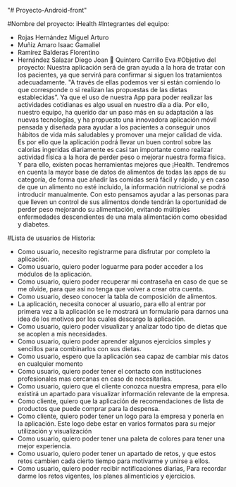 "# Proyecto-Android-front" 

#Nombre del proyecto: iHealth
#Integrantes del equipo:
- Rojas Hernández Miguel Arturo 
- Muñiz Amaro Isaac Gamaliel 
- Ramírez Balderas Florentino 
- Hernández Salazar Diego Joan 
	Quintero Carrillo Eva
#Objetivo del proyecto:
Nuestra aplicación será de gran ayuda a la hora de tratar con los pacientes, ya que servirá para confirmar si siguen los tratamientos adecuadamente. "A través de ellas podemos ver si están comiendo lo que corresponde o si realizan las propuestas de las dietas establecidas”. Ya que el uso de nuestra App para poder realizar las actividades cotidianas es algo usual en nuestro día a día. 
Por ello, nuestro equipo, ha querido dar un paso más en su adaptación a las nuevas tecnologías, y ha propuesto una innovadora aplicación móvil pensada y diseñada para ayudar a los pacientes a conseguir unos hábitos de vida más saludables y promover una mejor calidad de vida. 
Es por ello que la aplicación podrá llevar un buen control sobre las calorías ingeridas diariamente es casi tan importante como realizar actividad física a la hora de perder peso o mejorar nuestra forma física. Y para ello, existen pocas herramientas mejores que ¡Health. Tendremos en cuenta la mayor base de datos de alimentos de todas las apps de su categoría, de forma que añadir las comidas será fácil y rápido, y en caso de que un alimento no esté incluido, la información nutricional se podrá introducir manualmente. Con esto pensamos ayudar a las personas para que lleven un control de sus alimentos donde tendrán la oportunidad de perder peso mejorando su alimentación, evitando múltiples enfermedades descendientes de una mala alimentación como obesidad y diabetes.

#Lista de usuarios de Historia:
- Como usuario, necesito registrarme para disfrutar por completo la aplicación.
- Como usuario, quiero poder loguarme para poder acceder a los módulos de la aplicación.
- Como usuario, quiero poder recuperar mi contraseña en caso de que se me olvide, para que así no tenga que volver a crear otra cuenta.
- Como usuario, deseo conocer la tabla de composición de alimentos.
- La aplicación, necesita conocer al usuario, para ello al entrar por primera vez a la aplicación se le mostrará un formulario para darnos una idea de los motivos por los cuales descargo la aplicación.
- Como usuario, quiero poder visualizar y analizar todo tipo de dietas que se acoplen a mis necesidades.
- Como usuario, quiero poder aprender algunos ejercicios simples y sencillos para combinarlos con sus dietas.
- Como usuario, espero que la aplicación sea capaz de cambiar mis datos en cualquier momento
- Como usuario, quiero poder tener el contacto con instituciones profesionales mas cercanas en caso de necesitarlas.
- Como usuario, quiero que el cliente conozca nuestra empresa, para ello existirá un apartado para visualizar información relevante de la empresa.
- Como cliente, quiero que la aplicación de recomendaciones de lista de productos que puede comprar para la despensa.
- Como cliente, quiero poder tener un logo para la empresa y ponerla en la aplicación. Este logo debe estar en varios formatos para su mejor utilización y visualización
- Como usuario, quiero poder tener una paleta de colores para tener una mejor experiencia.
- Como usuario, quiero poder tener un apartado de retos, y que estos retos cambien cada cierto tiempo para motivarme y unirse a ellos.
- Como usuario, quiero poder recibir notificaciones diarias, Para recordar darme los retos vigentes, los planes alimenticios y ejercicios.

